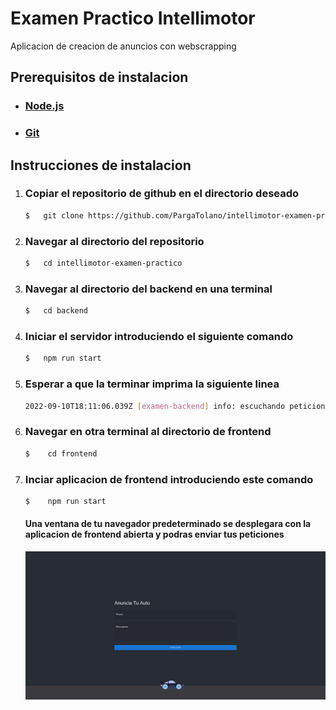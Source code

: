 # Examen Practico Intellimotor

Aplicacion de creacion de anuncios con webscrapping

## Prerequisitos de instalacion
- ### [Node.js](https://nodejs.org/en/download/)
- ### [Git](https://git-scm.com/downloads)

## Instrucciones de instalacion
1. ### Copiar el repositorio de github en el directorio deseado
    ```bash
    $   git clone https://github.com/PargaTolano/intellimotor-examen-practico.git
    ```
2. ### Navegar al directorio del repositorio
    ```bash
    $   cd intellimotor-examen-practico
    ```
3. ### Navegar al directorio del backend en una terminal
    ```bash
    $   cd backend
    ```
4. ### Iniciar el servidor introduciendo el siguiente comando
    ```bash
    $   npm run start
    ```
5. ### Esperar a que la terminar imprima la siguiente linea
    ```bash
    2022-09-10T18:11:06.039Z [examen-backend] info: escuchando peticiones en puerto -> 8081
    ```
6. ### Navegar en otra terminal al directorio de frontend
    ```bash
    $    cd frontend
    ```
7. ### Inciar aplicacion de frontend introduciendo este comando
    ```bash
    $    npm run start
    ```
    #### Una ventana de tu navegador predeterminado se desplegara con la aplicacion de frontend abierta y podras enviar tus peticiones
    ![captura de pantalla](screenshots/pagina.png "captura de la pagina en escritorio")